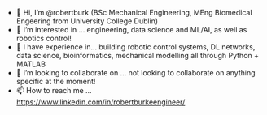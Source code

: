- 👋 Hi, I’m @robertburk (BSc Mechanical Engineering, MEng Biomedical Engeering from University College Dublin)
- 👀 I’m interested in ... engineering, data science and ML/AI, as well as robotics control!
- 🌱 I have experience in... building robotic control systems, DL networks, data science, bioinformatics, mechanical modelling all through Python + MATLAB
- 💞️ I’m looking to collaborate on ... not looking to collaborate on anything specific at the moment!
- 📫 How to reach me ... https://www.linkedin.com/in/robertburkeengineer/

<!---
robertburk/robertburk is a ✨ special ✨ repository because its `README.md` (this file) appears on your GitHub profile.
You can click the Preview link to take a look at your changes.
--->
